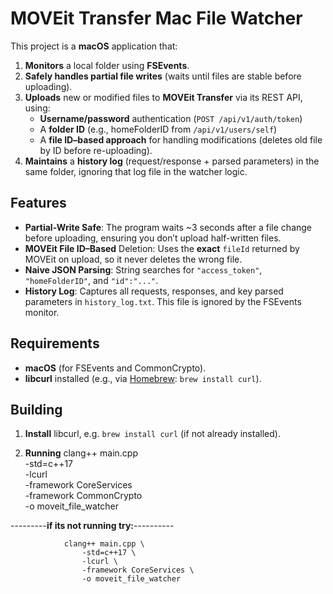 # MOVEit Transfer Mac File Watcher

This project is a **macOS** application that:
1. **Monitors** a local folder using **FSEvents**.
2. **Safely handles partial file writes** (waits until files are stable before uploading).
3. **Uploads** new or modified files to **MOVEit Transfer** via its REST API, using:
   - **Username/password** authentication (`POST /api/v1/auth/token`)
   - A **folder ID** (e.g., homeFolderID from `/api/v1/users/self`)
   - A **file ID–based approach** for handling modifications (deletes old file by ID before re-uploading).
4. **Maintains** a **history log** (request/response + parsed parameters) in the same folder, ignoring that log file in the watcher logic.

## Features
- **Partial-Write Safe**: The program waits ~3 seconds after a file change before uploading, ensuring you don’t upload half-written files.  
- **MOVEit File ID–Based** Deletion: Uses the **exact** `fileId` returned by MOVEit on upload, so it never deletes the wrong file.  
- **Naive JSON Parsing**: String searches for `"access_token"`, `"homeFolderID"`, and `"id":"..."`.  
- **History Log**: Captures all requests, responses, and key parsed parameters in `history_log.txt`. This file is ignored by the FSEvents monitor.

## Requirements
- **macOS** (for FSEvents and CommonCrypto).  
- **libcurl** installed (e.g., via [Homebrew](https://brew.sh/): `brew install curl`).

## Building
1. **Install** libcurl, e.g. `brew install curl` (if not already installed). 

2. **Running** clang++ main.cpp \
                    -std=c++17 \
                     -lcurl \
                    -framework CoreServices \
                    -framework CommonCrypto \
                    -o moveit_file_watcher

---------**if its not running try:**----------

                clang++ main.cpp \
                    -std=c++17 \
                    -lcurl \
                    -framework CoreServices \
                    -o moveit_file_watcher



